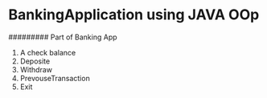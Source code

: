 # BankingApplication using JAVA OOp
#########  Part of  Banking App
1. A check balance
2. Deposite
3. Withdraw
4. PrevouseTransaction
5. Exit


